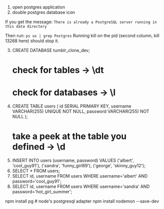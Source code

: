 1. open postgres application 
2. double postgres database icon 

If you get the message: `There is already a PostgreSQL server running in this data directory`

Then run: `ps ux | grep Postgres`
Running kill on the pid (second column, kill 13268 here) should stop it.

3. CREATE DATABASE tumblr_clone_dev;
    # check for tables -> \dt
    # check for databases -> \l
4. CREATE TABLE users ( id SERIAL PRIMARY KEY, username VARCHAR(255) UNIQUE NOT NULL, password VARCHAR(255) NOT NULL );
    # take a peek at the table you defined -> \d
5. INSERT INTO users (username, password) VALUES ('albert', 'cool_guy91'), ('sandra', 'funny_girl89'), ('george', 'skinny_guy12');
6. SELECT * FROM users;
7. SELECT id, username FROM users WHERE username='albert' AND password='cool_guy91';
8. SELECT id, username FROM users WHERE username='sandra' AND password='hot_girl_summer';

npm install pg # node's postgresql adapter 
npm install nodemon --save-dev

